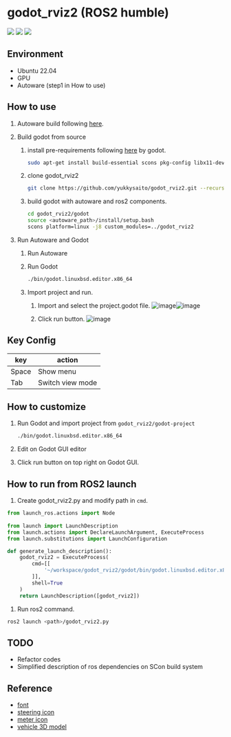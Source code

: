 # godot_rviz2 (ROS2 humble)

[![](http://img.youtube.com/vi/LPzkEC5hBMo/0.jpg)](https://www.youtube.com/watch?v=LPzkEC5hBMo)
[![](http://img.youtube.com/vi/7udy3QDXQBk/0.jpg)](https://www.youtube.com/watch?v=7udy3QDXQBk)
[![](http://img.youtube.com/vi/r8NtqiF3JNg/0.jpg)](https://www.youtube.com/watch?v=r8NtqiF3JNg)

## Environment

- Ubuntu 22.04
- GPU
- Autoware (step1 in How to use)

## How to use

1. Autoware build following [here](https://autowarefoundation.github.io/autoware-documentation/main/installation/autoware/source-installation/).

1. Build godot from source
   1. install pre-requirements following [here](https://docs.godotengine.org/en/stable/development/compiling/compiling_for_x11.html#distro-specific-one-liners) by godot.

      ```bash
      sudo apt-get install build-essential scons pkg-config libx11-dev libxcursor-dev libxinerama-dev libgl1-mesa-dev libglu-dev libasound2-dev libpulse-dev libudev-dev libxi-dev libxrandr-dev yasm
      ```

   1. clone godot_rviz2

      ```bash
      git clone https://github.com/yukkysaito/godot_rviz2.git --recursive
      ```

   1. build godot with autoware and ros2 components.

      ```bash
      cd godot_rviz2/godot
      source <autoware_path>/install/setup.bash
      scons platform=linux -j8 custom_modules=../godot_rviz2
      ```

1. Run Autoware and Godot
   1. Run Autoware
   1. Run Godot

      ```bash
      ./bin/godot.linuxbsd.editor.x86_64
      ```
   2. Import project and run.
      1. Import and select the project.godot file. ![image](https://github.com/yukkysaito/godot_rviz2/assets/8327598/6f88317c-2d20-4853-9bbd-c171ab30d576)![image](https://github.com/yukkysaito/godot_rviz2/assets/8327598/19eabb4f-d78a-49f5-a8c0-eb1dabd6613a)


      2. Click run button. ![image](https://github.com/yukkysaito/godot_rviz2/assets/8327598/54c56efe-0355-4228-94f7-55f585e9f544)



## Key Config

| key   | action           |
| ----- | ---------------- |
| Space | Show menu        |
| Tab   | Switch view mode |

## How to customize

1. Run Godot and import project from `godot_rviz2/godot-project`

   ```bash
   ./bin/godot.linuxbsd.editor.x86_64
   ```

1. Edit on Godot GUI editor

1. Click run button on top right on Godot GUI.

## How to run from ROS2 launch

1. Create godot_rviz2.py and modify path in `cmd`.

```python
from launch_ros.actions import Node
 
from launch import LaunchDescription
from launch.actions import DeclareLaunchArgument, ExecuteProcess
from launch.substitutions import LaunchConfiguration

def generate_launch_description():
    godot_rviz2 = ExecuteProcess(
        cmd=[[
            '~/workspace/godot_rviz2/godot/bin/godot.linuxbsd.editor.x86_64 --path ~/workspace/godot_rviz2/godot-project'
        ]],
        shell=True
    )
    return LaunchDescription([godot_rviz2])
```

1. Run ros2 command.

```bash
ros2 launch <path>/godot_rviz2.py
```

## TODO
- Refactor codes
- Simplified description of ros dependencies on SCon build system

## Reference

- [font](https://github.com/adobe-fonts/source-code-pro)
- [steering icon](https://icooon-mono.com/13897-%E3%83%8F%E3%83%B3%E3%83%89%E3%83%AB%E3%82%A2%E3%82%A4%E3%82%B3%E3%83%B31/)
- [meter icon](https://icooon-mono.com/13350-%E3%83%A1%E3%83%BC%E3%82%BF%E3%83%BC%E3%82%A2%E3%82%A4%E3%82%B3%E3%83%B37/)
- [vehicle 3D model](https://github.com/tier4/AWSIM/tree/v1.0.1/Assets/AWSIM/Models/Vehicles/Lexus%20RX450h%202015)
